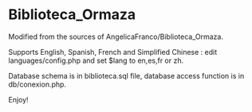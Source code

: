 # Biblioteca_Ormaza

Modified from the sources of AngelicaFranco/Biblioteca_Ormaza.

Supports English, Spanish, French and Simplified Chinese : edit languages/config.php and set $lang to en,es,fr or zh.

Database schema is in biblioteca.sql file, database access function is in db/conexion.php.

Enjoy!
